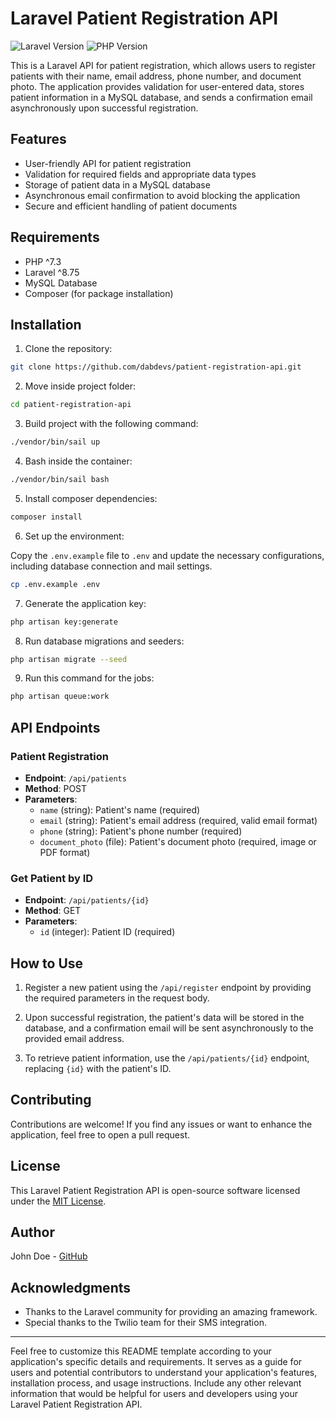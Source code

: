 # Laravel Patient Registration API

![Laravel Version](https://img.shields.io/badge/Laravel-8.x-red)
![PHP Version](https://img.shields.io/badge/PHP-^7.4-blue)

This is a Laravel API for patient registration, which allows users to register patients with their name, email address, phone number, and document photo. The application provides validation for user-entered data, stores patient information in a MySQL database, and sends a confirmation email asynchronously upon successful registration.

## Features

- User-friendly API for patient registration
- Validation for required fields and appropriate data types
- Storage of patient data in a MySQL database
- Asynchronous email confirmation to avoid blocking the application
- Secure and efficient handling of patient documents

## Requirements

- PHP ^7.3
- Laravel ^8.75
- MySQL Database
- Composer (for package installation)

## Installation

1. Clone the repository:

```bash
git clone https://github.com/dabdevs/patient-registration-api.git
```

2. Move inside project folder:

```bash
cd patient-registration-api
```

3. Build project with the following command:

```bash
./vendor/bin/sail up
```

4. Bash inside the container:

```bash
./vendor/bin/sail bash
```

5. Install composer dependencies:

```bash
composer install
```

6. Set up the environment:

Copy the `.env.example` file to `.env` and update the necessary configurations, including database connection and mail settings.

```bash
cp .env.example .env
```

7. Generate the application key:

```bash
php artisan key:generate
```

8. Run database migrations and seeders:

```bash
php artisan migrate --seed
```

9. Run this command for the jobs:

```bash
php artisan queue:work
```

## API Endpoints

### Patient Registration

- **Endpoint**: `/api/patients`
- **Method**: POST
- **Parameters**:
  - `name` (string): Patient's name (required)
  - `email` (string): Patient's email address (required, valid email format)
  - `phone` (string): Patient's phone number (required)
  - `document_photo` (file): Patient's document photo (required, image or PDF format)

### Get Patient by ID

- **Endpoint**: `/api/patients/{id}`
- **Method**: GET
- **Parameters**:
  - `id` (integer): Patient ID (required)

## How to Use

1. Register a new patient using the `/api/register` endpoint by providing the required parameters in the request body.

2. Upon successful registration, the patient's data will be stored in the database, and a confirmation email will be sent asynchronously to the provided email address.

3. To retrieve patient information, use the `/api/patients/{id}` endpoint, replacing `{id}` with the patient's ID.

## Contributing

Contributions are welcome! If you find any issues or want to enhance the application, feel free to open a pull request.

## License

This Laravel Patient Registration API is open-source software licensed under the [MIT License](LICENSE).

## Author

John Doe - [GitHub](https://github.com/your-username)

## Acknowledgments

- Thanks to the Laravel community for providing an amazing framework.
- Special thanks to the Twilio team for their SMS integration.

---

Feel free to customize this README template according to your application's specific details and requirements. It serves as a guide for users and potential contributors to understand your application's features, installation process, and usage instructions. Include any other relevant information that would be helpful for users and developers using your Laravel Patient Registration API.